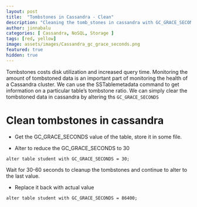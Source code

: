 ```yaml
---
layout: post
title:  "Tombstones in Cassandra - Clean"
description: "Cleaning the tomb_stones in cassandra with GC_GRACE_SECONDS for the table"
author: jinnabalu
categories: [ Cassandra, NoSQL, Storage ]
tags: [red, yellow]
image: assets/images/Cassandra_gc_grace_seconds.png
featured: true
hidden: true
---
```


Tombstones costs disk utilization and increased query time. Monitoring the amount of tombstoned data is an important part of monitoring the health of a Cassandra cluster. We can use the SSTablemetadata command to get information on a particular table’s tombstone ratio. We can simply clear the tombstoned data in cassandra by altering ths <code>GC_GRACE_SECONDS</code>

# Clean tombstones in cassandra

- Get the GC_GRACE_SECONDS value of the table, store it in some file.

- Alter to reduce the GC_GRACE_SECONDS to 30 

`alter table student with GC_GRACE_SECONDS = 30;`

Wait for 30-60 seconds to cleanup the tombstones and continue to alter to the last value.

- Replace it back with actual value

`alter table student with GC_GRACE_SECONDS = 86400;`
